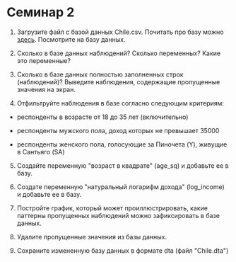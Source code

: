 # Семинар 2

1. Загрузите файл с базой данных Chile.csv. Почитать про базу можно [здесь](https://www.rdocumentation.org/packages/car/versions/2.1-5/topics/Chile). Посмотрите на базу данных.

2. Сколько в базе данных наблюдений? Сколько переменных? Какие это переменные?

3. Сколько в базе данных полностью заполненных строк (наблюдений)? Выведите наблюдения, содержащие пропущенные значения на экран.

4. Отфильтруйте наблюдения в базе согласно следующим критериям:

* респонденты в возрасте от 18 до 35 лет (включительно)

* респонденты мужского пола, доход которых не превышает 35000

* респонденты женского пола, голосующие за Пиночета (Y), живущие в Сантьяго (SA)

5. Создайте переменную "возраст в квадрате" (age_sq) и добавьте ее в базу.

6. Создате переменную "натуральный логарифм дохода" (log_income) и добавьте ее в базу. 

7. Постройте график, который может проиллюстрировать, какие паттерны пропущенных наблюдений можно зафиксировать в базе данных.

8. Удалите пропущенные значения из базы данных.

9. Сохраните измененную базу данных в формате dta (файл "Chile.dta")
